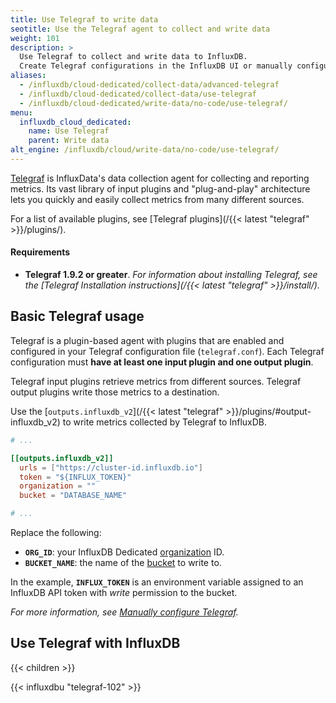 ```yaml
---
title: Use Telegraf to write data
seotitle: Use the Telegraf agent to collect and write data
weight: 101
description: >
  Use Telegraf to collect and write data to InfluxDB.
  Create Telegraf configurations in the InfluxDB UI or manually configure Telegraf.
aliases:
  - /influxdb/cloud-dedicated/collect-data/advanced-telegraf
  - /influxdb/cloud-dedicated/collect-data/use-telegraf
  - /influxdb/cloud-dedicated/write-data/no-code/use-telegraf/
menu:
  influxdb_cloud_dedicated:
    name: Use Telegraf
    parent: Write data
alt_engine: /influxdb/cloud/write-data/no-code/use-telegraf/
---
```


[Telegraf](https://www.influxdata.com/time-series-platform/telegraf/) is InfluxData's
data collection agent for collecting and reporting metrics.
Its vast library of input plugins and "plug-and-play" architecture lets you quickly
and easily collect metrics from many different sources.

For a list of available plugins, see [Telegraf plugins](/{{< latest "telegraf" >}}/plugins/).

#### Requirements

- **Telegraf 1.9.2 or greater**.
  _For information about installing Telegraf, see the
  [Telegraf Installation instructions](/{{< latest "telegraf" >}}/install/)._

## Basic Telegraf usage

Telegraf is a plugin-based agent with plugins that are enabled and configured in
your Telegraf configuration file (`telegraf.conf`).
Each Telegraf configuration must **have at least one input plugin and one output plugin**.

Telegraf input plugins retrieve metrics from different sources.
Telegraf output plugins write those metrics to a destination.

Use the [`outputs.influxdb_v2`](/{{< latest "telegraf" >}}/plugins/#output-influxdb_v2) to write metrics collected by Telegraf to InfluxDB.

```toml
# ...

[[outputs.influxdb_v2]]
  urls = ["https://cluster-id.influxdb.io"]
  token = "${INFLUX_TOKEN}"
  organization = ""
  bucket = "DATABASE_NAME"

# ...
```

Replace the following:

- **`ORG_ID`**: your InfluxDB Dedicated [organization](/influxdb/cloud-dedicated/admin/organizations/) ID.
- **`BUCKET_NAME`**: the name of the [bucket](/influxdb/cloud-dedicated/admin/buckets/) to write to.

In the example, **`INFLUX_TOKEN`** is an environment variable assigned to an InfluxDB API token with _write_ permission to the bucket.

_For more information, see [Manually configure Telegraf](/influxdb/cloud-dedicated/write-data/use-telegraf/configure/manual-config/#enable-and-configure-the-influxdb-v2-output-plugin)._

## Use Telegraf with InfluxDB

{{< children >}}

{{< influxdbu "telegraf-102" >}}
